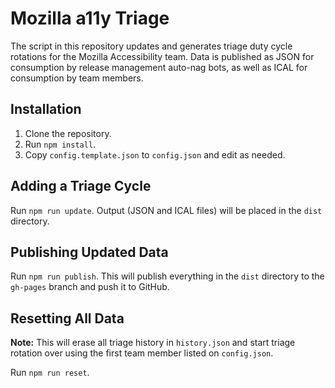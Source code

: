 # Mozilla a11y Triage

The script in this repository updates and generates triage duty cycle rotations for the Mozilla Accessibility team. Data is published as JSON for consumption by release management auto-nag bots, as well as ICAL for consumption by team members.

## Installation

1. Clone the repository.
2. Run `npm install`.
3. Copy `config.template.json` to `config.json` and edit as needed.

## Adding a Triage Cycle

Run `npm run update`. Output (JSON and ICAL files) will be placed in the `dist` directory.

## Publishing Updated Data

Run `npm run publish`. This will publish everything in the `dist` directory to the `gh-pages` branch and push it to GitHub.

## Resetting All Data

**Note:** This will erase all triage history in `history.json` and start triage rotation over using the first team member listed on `config.json`.

Run `npm run reset`.